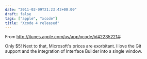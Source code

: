 ```yaml
---
date: "2011-03-09T21:23:42+00:00"
draft: false
tags: ["apple", "xcode"]
title: "Xcode 4 released"
---
```

From http://itunes.apple.com/us/app/xcode/id422352214:



Only $5! Next to that, Microsoft's prices are exorbitant. I love the Git support and the integration of Interface Builder into a single window.

